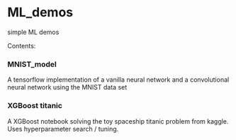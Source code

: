 # ML_demos
simple ML demos

Contents:

### MNIST_model
A tensorflow implementation of a vanilla neural network and a convolutional neural network using the MNIST data set

### XGBoost titanic
A XGBoost notebook solving the toy spaceship titanic problem from kaggle.  Uses hyperparameter search / tuning.
